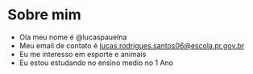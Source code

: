 # Sobre mim
- Ola meu nome é @lucaspauelna
- Meu email de contato é lucas.rodrigues.santos06@escola.pr.gov.br
- Eu me interesso em esporte e animais 
- Eu estou estudando no ensino medio no 1 Ano
